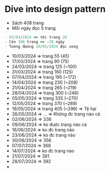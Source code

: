
# Dive into design pattern

- Sách 408 trang
- Mỗi ngày đọc 5 trang

```ts
- 03/03/2024 => tới trang 20
- Còn 388 trang => ~78 ngày
- Tương đương 20/05/2024 đọc xong
```

- 10/03/2024 => trang 55 (45)
- 17/03/2024 => trang 90 (75)
- 24/03/2024 => trang 125 (~100)
- 31/03/2024 => trang 160 (125)
- 07/04/2024 => trang 195 (~172)
- 14/04/2024 => trang 230 (~208)
- 21/04/2024 => trang 265 (~219)
- 28/04/2024 => trang 300 (~246)
- 05/05/2024 => trang 335 (~270)
- 12/05/2024 => trang 370 (~289)  
- 19/05/2024 => trang 405 (~296) => Tệ hại
- 26/05/2024 => ... => Không đc trang nào cả
- 02/06/2024 => 336
- 09/06/2024 => ko được trang nào cả
- 16/06/2024 => ko đc trang nào
- 23/06/2024 => ko đc trang nào
- 30/06/2024 => 356
- 07/07/2024 => 368
- 14/07/2024 =>  ko đc trang nào
- 21/07/2024 => 381
- 28/07/2024 => 392
- 